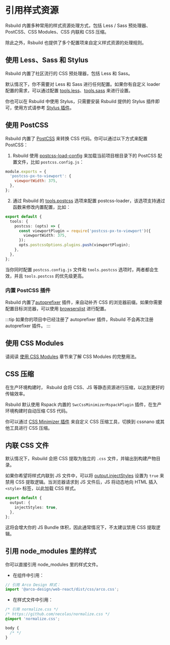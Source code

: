 # 引用样式资源

Rsbuild 内置多种常用的样式资源处理方式，包括 Less / Sass 预处理器、PostCSS、CSS Modules、CSS 内联和 CSS 压缩。

除此之外，Rsbuild 也提供了多个配置项来自定义样式资源的处理规则。

## 使用 Less、Sass 和 Stylus

Rsbuild 内置了社区流行的 CSS 预处理器，包括 Less 和 Sass。

默认情况下，你不需要对 Less 和 Sass 进行任何配置。如果你有自定义 loader 配置的需求，可以通过配置 [tools.less](/config/tools/less)、[tools.sass](/config/tools/sass) 来进行设置。

你也可以在 Rsbuild 中使用 Stylus，只需要安装 Rsbuild 提供的 Stylus 插件即可，使用方式请参考 [Stylus 插件](/plugins/list/plugin-stylus)。

## 使用 PostCSS

Rsbuild 内置了 [PostCSS](https://postcss.org/) 来转换 CSS 代码。你可以通过以下方式来配置 PostCSS：

1. Rsbuild 使用 [postcss-load-config](https://github.com/postcss/postcss-load-config) 来加载当前项目根目录下的 PostCSS 配置文件，比如 `postcss.config.js`：

```js title="postcss.config.js"
module.exports = {
  'postcss-px-to-viewport': {
    viewportWidth: 375,
  },
};
```

2. 通过 Rsbuild 的 [tools.postcss](/config/tools/postcss) 选项来配置 postcss-loader，该选项支持通过函数来修改内置配置，比如：

```ts title="rsbuild.config.ts"
export default {
  tools: {
    postcss: (opts) => {
      const viewportPlugin = require('postcss-px-to-viewport')({
        viewportWidth: 375,
      });
      opts.postcssOptions.plugins.push(viewportPlugin);
    },
  },
};
```

当你同时配置 `postcss.config.js` 文件和 `tools.postcss` 选项时，两者都会生效，并且 `tools.postcss` 的优先级更高。

### 内置 PostCSS 插件

Rsbuild 内置了[autoprefixer](https://github.com/postcss/autoprefixer) 插件，来自动补齐 CSS 的浏览器前缀。如果你需要配置目标浏览器，可以使用 [browserslist](/guide/advanced/browserslist) 进行配置。

:::tip
如果你的项目中已经注册了 autoprefixer 插件，Rsbuild 不会再次注册 autoprefixer 插件。
:::

## 使用 CSS Modules

请阅读 [使用 CSS Modules](/guide/basic/css-modules) 章节来了解 CSS Modules 的完整用法。

## CSS 压缩

在生产环境构建时， Rsbuild 会将 CSS、JS 等静态资源进行压缩，以达到更好的传输效率。

Rsbuild 默认使用 Rspack 内置的 `SwcCssMinimizerRspackPlugin` 插件，在生产环境构建时自动压缩 CSS 代码。

你可以通过 [CSS Minimizer 插件](/plugins/list/plugin-css-minimizer) 来自定义 CSS 压缩工具，切换到 cssnano 或其他工具进行 CSS 压缩。

## 内联 CSS 文件

默认情况下，Rsbuild 会把 CSS 提取为独立的 `.css` 文件，并输出到构建产物目录。

如果你希望将样式内联到 JS 文件中，可以将 [output.injectStyles](/config/output/inject-styles) 设置为 `true` 来禁用 CSS 提取逻辑。当浏览器请求到 JS 文件后，JS 将动态地向 HTML 插入 `<style>` 标签，以此加载 CSS 样式。

```ts
export default {
  output: {
    injectStyles: true,
  },
};
```

这将会增大你的 JS Bundle 体积，因此通常情况下，不太建议禁用 CSS 提取逻辑。

## 引用 node_modules 里的样式

你可以直接引用 node_modules 里的样式文件。

- 在组件中引用：

```ts title="src/App.tsx"
// 引用 Arco Design 样式：
import '@arco-design/web-react/dist/css/arco.css';
```

- 在样式文件中引用：

```css title="src/App.css"
/* 引用 normalize.css */
/* https://github.com/necolas/normalize.css */
@import 'normalize.css';

body {
  /* */
}
```
